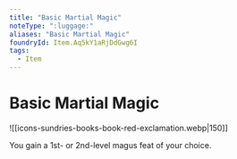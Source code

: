 ```yaml
---
title: "Basic Martial Magic"
noteType: ":luggage:"
aliases: "Basic Martial Magic"
foundryId: Item.Aq5kY1aRjDdGwg6I
tags:
  - Item
---
```


# Basic Martial Magic
![[icons-sundries-books-book-red-exclamation.webp|150]]

You gain a 1st- or 2nd-level magus feat of your choice.
